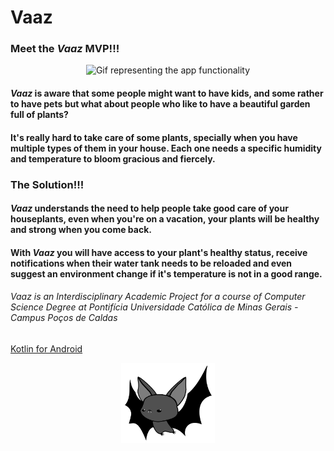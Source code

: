 # Vaaz
### Meet the *Vaaz* MVP!!!

<p align="center">
    <img src="src/vaaz_mvp.gif" alt="Gif representing the app functionality" width="250" height="510" />
</p>

#### *Vaaz* is aware that some people might want to have kids, and some rather to have pets but what about people who like to have a beautiful garden full of plants?

#### It's really hard to take care of some plants, specially when you have multiple types of them in your house. Each one needs a specific humidity and temperature to bloom gracious and fiercely.

### The Solution!!!

#### *Vaaz* understands the need to help people take good care of your houseplants, even when you're on a vacation, your plants will be healthy and strong when you come back.

#### With *Vaaz* you will have access to your plant's healthy status, receive notifications when their water tank needs to be reloaded and even suggest an environment change if it's temperature is not in a good range.

###### *Vaaz* is an Interdisciplinary Academic Project for a course of Computer Science Degree at *Pontifícia Universidade Católica de Minas Gerais* - Campus *Poços de Caldas*

[Kotlin for Android](https://kotlinlang.org/docs/android-overview.html)

<p align="center">
  <img src="src/bat.png" alt="devlower logo" width="150">
</p>


